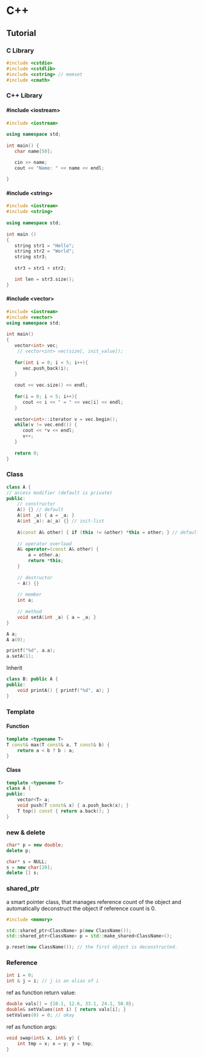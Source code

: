 # C++



## Tutorial

### C Library

```c++
#include <cstdio>
#include <cstdlib>
#include <cstring> // memset
#include <cmath>
```



### C++ Library

#### #include \<iostream\>

```c++
#include <iostream>
 
using namespace std;
 
int main() {
   char name[50];

   cin >> name;
   cout << "Name: " << name << endl;
 
}
```

#### #include \<string\>

```c++
#include <iostream>
#include <string>
 
using namespace std;
 
int main ()
{
   string str1 = "Hello";
   string str2 = "World";
   string str3;
 
   str3 = str1 + str2;

   int len = str3.size();
}
```

#### #include \<vector\>

```c++
#include <iostream>
#include <vector>
using namespace std;
 
int main()
{
   vector<int> vec; 
    // vector<int> vec(size[, init_value]);
 
   for(int i = 0; i < 5; i++){
      vec.push_back(i);
   }
    
   cout << vec.size() << endl;
 
   for(i = 0; i < 5; i++){
      cout << i << " = " << vec[i] << endl;
   }
 
   vector<int>::iterator v = vec.begin();
   while(v != vec.end()) {
      cout << *v << endl;
      v++;
   }
 
   return 0;
}
```



### Class

```c++
class A {
// access modifier (default is private)
public:
    // constructor
    A() {} // default
    A(int _a) { a = _a; } 
    A(int _a): a(_a) {} // init-list
    
    A(const A& other) { if (this != &other) *this = other; } // default copy constructor
    
    // operator overload
    A& operator=(const A& other) {
        a = other.a;
        return *this;
    }
    
    // destructor
    ~ A() {}
    
    // member
    int a;
    
    // method
    void setA(int _a) { a = _a; }
}

A a;
A a(0);

printf("%d", a.a);
a.setA(1);
```

Inherit

```c++
class B: public A {
public:
    void printA() { printf("%d", a); }
}
```



### Template

#### Function

```c++
template <typename T>
T const& max(T const& a, T const& b) {
    return a < b ? b : a;
}
```

#### Class

```c++
template <typename T>
class A {
public:
    vector<T> a;
    void push(T const& x) { a.push_back(x); }
    T top() const { return a.back(); }
}
```



### new & delete

```c++
char* p = new double;
delete p;

char* s = NULL;
s = new char[20];
delete [] s;
```



### shared_ptr

a smart pointer class, that manages reference count of the object and automatically deconstruct the object if reference count is 0.

```c++
#include <memory>

std::shared_ptr<ClassName> p(new ClassName());
std::shared_ptr<ClassName> p = std::make_shared<ClassName>();

p.reset(new ClassName()); // the first object is deconstructed.
```





### Reference

```c++
int i = 0;
int & j = i; // j is an alias of i
```

ref as function return value:

```c++
double vals[] = {10.1, 12.6, 33.1, 24.1, 50.0};
double& setValues(int i) { return vals[i]; }
setValues(0) = 0; // okay
```

ref as function args:

```c++
void swap(int& x, int& y) {
    int tmp = x; x = y; y = tmp;
}
```


